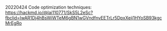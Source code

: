 20220424 Code optimization techniques: https://hackmd.io/@lai110771/SkS5L2eSc?fbclid=IwAR1Dj4hBsWiWTeM6gBN1wGVndfnvEETrLr5DpxXeij1HYoSB93kgcMrEgRo